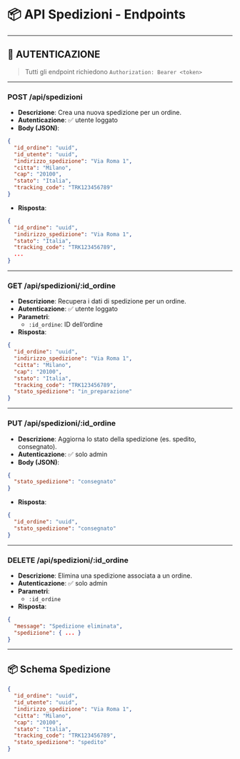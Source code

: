 # 📦 API Spedizioni - Endpoints

---

## 🔐 AUTENTICAZIONE

> Tutti gli endpoint richiedono `Authorization: Bearer <token>`

---

### POST /api/spedizioni
- **Descrizione**: Crea una nuova spedizione per un ordine.
- **Autenticazione**: ✅ utente loggato
- **Body (JSON)**:
```json
{
  "id_ordine": "uuid",
  "id_utente": "uuid",
  "indirizzo_spedizione": "Via Roma 1",
  "citta": "Milano",
  "cap": "20100",
  "stato": "Italia",
  "tracking_code": "TRK123456789"
}
```
- **Risposta**:
```json
{
  "id_ordine": "uuid",
  "indirizzo_spedizione": "Via Roma 1",
  "stato": "Italia",
  "tracking_code": "TRK123456789",
  ...
}
```

---

### GET /api/spedizioni/:id_ordine
- **Descrizione**: Recupera i dati di spedizione per un ordine.
- **Autenticazione**: ✅ utente loggato
- **Parametri**:
  - `:id_ordine`: ID dell’ordine
- **Risposta**:
```json
{
  "id_ordine": "uuid",
  "indirizzo_spedizione": "Via Roma 1",
  "citta": "Milano",
  "cap": "20100",
  "stato": "Italia",
  "tracking_code": "TRK123456789",
  "stato_spedizione": "in_preparazione"
}
```

---

### PUT /api/spedizioni/:id_ordine
- **Descrizione**: Aggiorna lo stato della spedizione (es. spedito, consegnato).
- **Autenticazione**: ✅ solo admin
- **Body (JSON)**:
```json
{
  "stato_spedizione": "consegnato"
}
```
- **Risposta**:
```json
{
  "id_ordine": "uuid",
  "stato_spedizione": "consegnato"
}
```

---

### DELETE /api/spedizioni/:id_ordine
- **Descrizione**: Elimina una spedizione associata a un ordine.
- **Autenticazione**: ✅ solo admin
- **Parametri**:
  - `:id_ordine`
- **Risposta**:
```json
{
  "message": "Spedizione eliminata",
  "spedizione": { ... }
}
```

---

## 📦 Schema Spedizione

```json
{
  "id_ordine": "uuid",
  "id_utente": "uuid",
  "indirizzo_spedizione": "Via Roma 1",
  "citta": "Milano",
  "cap": "20100",
  "stato": "Italia",
  "tracking_code": "TRK123456789",
  "stato_spedizione": "spedito"
}
```
